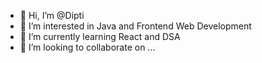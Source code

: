 - 👋 Hi, I’m @Dipti
- 👀 I’m interested in Java and Frontend Web Development
- 🌱 I’m currently learning React and DSA
- 💞️ I’m looking to collaborate on ...


<!---
Diptigit11/Diptigit11 is a ✨ special ✨ repository because its `README.md` (this file) appears on your GitHub profile.
You can click the Preview link to take a look at your changes.
--->
